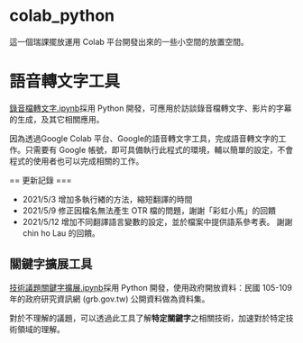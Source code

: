 # colab_python
這一個瑞課擺放運用 Colab 平台開發出來的一些小空間的放置空間。

# 語音轉文字工具
[錄音檔轉文字.ipynb](https://github.com/reic/colab_python/blob/main/%E9%8C%84%E9%9F%B3%E6%AA%94%E8%BD%89%E6%96%87%E5%AD%97.ipynb)採用 Python 開發，可應用於訪談錄音檔轉文字、影片的字幕的生成，及其它相關應用。

因為透過Google Colab 平台、Google的語音轉文字工具，完成語音轉文字的工作。只需要有 Google 帳號，即可具備執行此程式的環境，輔以簡單的設定，不會程式的使用者也可以完成相關的工作。

== 更新記錄 ===

- 2021/5/3 增加多執行緖的方法，縮短翻譯的時間
- 2021/5/9 修正因檔名無法產生 OTR 檔的問題，謝謝「彩虹小馬」的回饋
- 2021/5/12 增加不同翻譯語言變數的設定，並於檔案中提供語系參考表。 謝謝 chin ho Lau 的回饋。

## 關鍵字擴展工具
[技術議題關鍵字擴展.ipynb](https://github.com/reic/colab_python/blob/main/%E6%8A%80%E8%A1%93%E8%AD%B0%E9%A1%8C%E9%97%9C%E9%8D%B5%E5%AD%97%E6%93%B4%E5%B1%95.ipynb)採用 Python 開發，使用政府開放資料：民國 105-109年的政府研究資訊網 (grb.gov.tw) 公開資料做為資料集。

對於不理解的議題，可以透過此工具了解**特定關鍵字**之相關技術，加速對於特定技術領域的理解。

